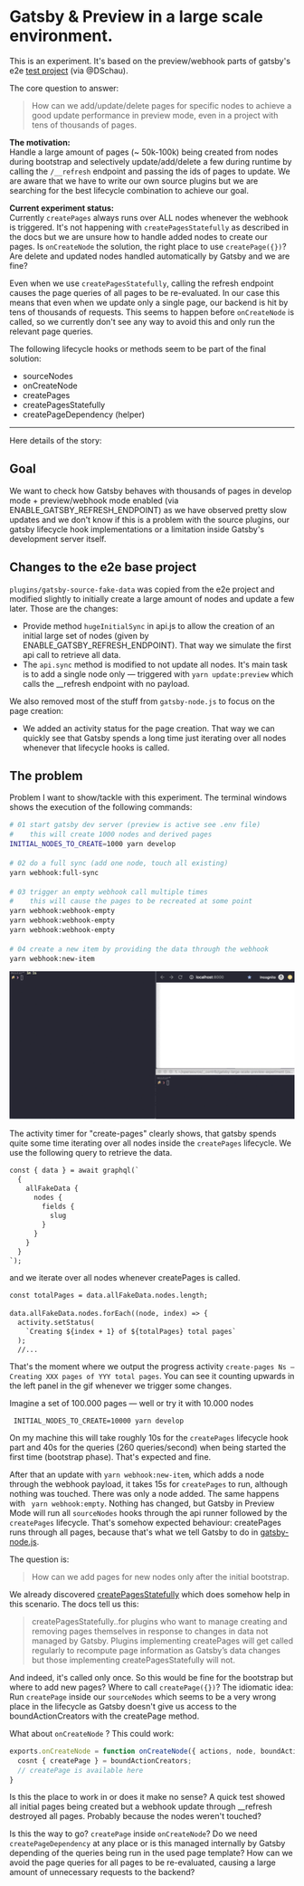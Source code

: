 # Gatsby & Preview in a large scale environment.

This is an experiment. It's based on the preview/webhook parts of gatsby's e2e [test project](https://github.com/gatsbyjs/gatsby/tree/master/e2e-tests/development-runtime) (via @DSchau).

The core question to answer:
> How can we add/update/delete pages for specific nodes to achieve a good update performance in preview mode, even in a project with tens of thousands of pages.

**The motivation:**<br>
Handle a large amount of pages (~ 50k-100k) being created from nodes during bootstrap and selectively update/add/delete a few during runtime by calling the `/__refresh` endpoint and passing the ids of pages to update.
We are aware that we have to write our own source plugins but we are searching for the best lifecycle combination to achieve our goal.

**Current experiment status:**<br>
Currently `createPages` always runs over ALL nodes whenever the webhook is triggered. It's not happening with `createPagesStatefully` as described in the docs but we are unsure how to handle added nodes to create our pages. Is `onCreateNode` the solution, the right place to use `createPage({})`? Are delete and updated nodes handled automatically by Gatsby and we are fine?

Even when we use `createPagesStatefully`, calling the refresh endpoint causes the page queries of all pages to be re-evaluated. In our case this means that even when we update only a single page, our backend is hit by tens of thousands of requests.
This seems to happen before `onCreateNode` is called, so we currently don't see any way to avoid this and only run the relevant page queries. 

The following lifecycle hooks or methods seem to be part of the final solution:
+ sourceNodes
+ onCreateNode
+ createPages
+ createPagesStatefully
+ createPageDependency (helper)

---
Here details of the story:

## Goal
We want to check how Gatsby behaves with thousands of pages in develop mode + preview/webhook mode enabled (via ENABLE_GATSBY_REFRESH_ENDPOINT) as we have observed pretty slow updates and we don't know if this is a problem with the source plugins, our gatsby lifecycle hook implementations or a limitation inside Gatsby's development server itself.

## Changes to the e2e base project
`plugins/gatsby-source-fake-data` was copied from the e2e project and modified slightly to initially create a large amount of nodes and update a few later. Those are the changes:

+ Provide method `hugeInitialSync` in api.js to allow the creation of an initial large set of nodes (given by ENABLE_GATSBY_REFRESH_ENDPOINT). That way we simulate the first api call to retrieve all data.
+ The `api.sync` method is modified to not update all nodes. It's main task is to add a single node only — triggered with `yarn update:preview` which calls the __refresh endpoint with no payload.

We also removed most of the stuff from `gatsby-node.js` to focus on the page creation:
+ We added an activity status for the page creation. That way we can quickly see that Gatsby spends a long time just iterating over all nodes whenever that lifecycle hooks is called.

## The problem
Problem I want to show/tackle with this experiment.
The terminal windows shows the execution of the following commands:

```bash
# 01 start gatsby dev server (preview is active see .env file)
#    this will create 1000 nodes and derived pages
INITIAL_NODES_TO_CREATE=1000 yarn develop

# 02 do a full sync (add one node, touch all existing)
yarn webhook:full-sync

# 03 trigger an empty webhook call multiple times
#    this will cause the pages to be recreated at some point
yarn webhook:webhook-empty
yarn webhook:webhook-empty
yarn webhook:webhook-empty

# 04 create a new item by providing the data through the webhook
yarn webhook:new-item
```

![](docs/bash.gif)

The activity timer for "create-pages" clearly shows, that gatsby spends quite some time iterating over all nodes inside the `createPages` lifecycle. We use the following query to retrieve the data.

```
const { data } = await graphql(`
  {
    allFakeData {
      nodes {
        fields {
          slug
        }
      }
    }
  }
`);
```
and we iterate over all nodes whenever createPages is called.

```
const totalPages = data.allFakeData.nodes.length;

data.allFakeData.nodes.forEach((node, index) => {
  activity.setStatus(
    `Creating ${index + 1} of ${totalPages} total pages`
  );
  //...
```

That's the moment where we output the progress activity `create-pages Ns — Creating XXX pages of YYY total pages`. You can see it counting upwards in the left panel in the gif whenever we trigger some changes.


Imagine a set of 100.000 pages — well or try it with 10.000 nodes

```
 INITIAL_NODES_TO_CREATE=10000 yarn develop
```

On my machine this will take roughly 10s for the `createPages` lifecycle hook part and 40s for the queries (260 queries/second) when being started the first time (bootstrap phase). That's expected and fine.

After that an update with `yarn webhook:new-item`, which adds a node through the webhook payload, it takes 15s for `createPages` to run, although nothing was touched. There was only a node added. The same happens with ` yarn webhook:empty`. Nothing has changed, but Gatsby in Preview Mode will run all `sourceNodes` hooks through the api runner followed by the `createPages` lifecycle. That's somehow expected behaviour: createPages runs through all pages, because that's what we tell Gatsby to do in [gatsby-node.js](gatsby-node.js).

The question is:
> How can we add pages for new nodes only after the initial bootstrap.

We already discovered [createPagesStatefully](https://www.gatsbyjs.org/docs/node-apis/#createPagesStatefully) which does somehow help in this scenario. The docs tell us this:

> createPagesStatefully..for plugins who want to manage creating and removing pages themselves in response to changes in data not managed by Gatsby. Plugins implementing createPages will get called regularly to recompute page information as Gatsby’s data changes but those implementing createPagesStatefully will not.

And indeed, it's called only once. So this would be fine for the bootstrap but where to add new pages? Where to call `createPage({})`? The idiomatic idea: Run `createPage` inside our `sourceNodes` which seems to be a very wrong place in the lifecycle as Gatsby doesn't give us access to the boundActionCreators with the createPage method.

What about `onCreateNode` ? This could work:

```javascript
exports.onCreateNode = function onCreateNode({ actions, node, boundActionCreators }) {
  cosnt { createPage } = boundActionCreators;
  // createPage is available here
}
```

Is this the place to work in or does it make no sense? A quick test showed all initial pages being created but a webhook update through __refresh destroyed all pages. Probably because the nodes weren't touched?

Is this the way to go? `createPage` inside `onCreateNode`?
Do we need `createPageDependency` at any place or is this managed internally by Gatsby depending of the queries being run in the used page template?
How can we avoid the page queries for all pages to be re-evaluated, causing a large amount of unnecessary requests to the backend?
